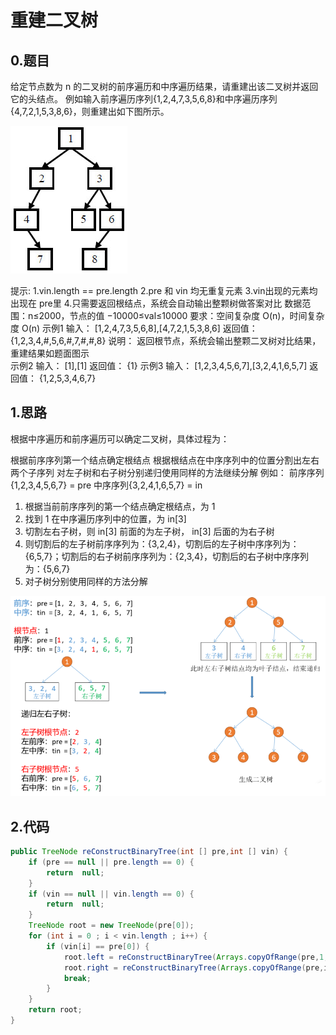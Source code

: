 # 重建二叉树

## 0.题目
给定节点数为 n 的二叉树的前序遍历和中序遍历结果，请重建出该二叉树并返回它的头结点。
例如输入前序遍历序列{1,2,4,7,3,5,6,8}和中序遍历序列{4,7,2,1,5,3,8,6}，则重建出如下图所示。

![](../img/2022-03-23-10-06-21.png)

提示:
1.vin.length == pre.length
2.pre 和 vin 均无重复元素
3.vin出现的元素均出现在 pre里
4.只需要返回根结点，系统会自动输出整颗树做答案对比
数据范围：n≤2000，节点的值 −10000≤val≤10000
要求：空间复杂度 O(n)，时间复杂度 O(n)
示例1
输入：
[1,2,4,7,3,5,6,8],[4,7,2,1,5,3,8,6]
返回值：
{1,2,3,4,#,5,6,#,7,#,#,8}
说明：
返回根节点，系统会输出整颗二叉树对比结果，重建结果如题面图示    
示例2
输入：
[1],[1]
返回值：
{1}
示例3
输入：
[1,2,3,4,5,6,7],[3,2,4,1,6,5,7]
返回值：
{1,2,5,3,4,6,7}

## 1.思路

根据中序遍历和前序遍历可以确定二叉树，具体过程为：

根据前序序列第一个结点确定根结点
根据根结点在中序序列中的位置分割出左右两个子序列
对左子树和右子树分别递归使用同样的方法继续分解
例如：
前序序列{1,2,3,4,5,6,7} = pre
中序序列{3,2,4,1,6,5,7} = in

1. 根据当前前序序列的第一个结点确定根结点，为 1
2. 找到 1 在中序遍历序列中的位置，为 in[3]
3. 切割左右子树，则 in[3] 前面的为左子树， in[3] 后面的为右子树
4. 则切割后的左子树前序序列为：{3,2,4}，切割后的左子树中序序列为：{6,5,7}；切割后的右子树前序序列为：{2,3,4}，切割后的右子树中序序列为：{5,6,7}
5. 对子树分别使用同样的方法分解

![](../img/2022-03-23-10-01-24.png)

## 2.代码
```java
public TreeNode reConstructBinaryTree(int [] pre,int [] vin) {
    if (pre == null || pre.length == 0) {
        return  null;
    }
    if (vin == null || vin.length == 0) {
        return  null;
    }
    TreeNode root = new TreeNode(pre[0]);
    for (int i = 0 ; i < vin.length ; i++) {
        if (vin[i] == pre[0]) {
            root.left = reConstructBinaryTree(Arrays.copyOfRange(pre,1,i + 1),Arrays.copyOfRange(vin,0,i));
            root.right = reConstructBinaryTree(Arrays.copyOfRange(pre,i + 1,pre.length),Arrays.copyOfRange(vin,i + 1,vin.length));
            break;
        }
    }
    return root;
}
```